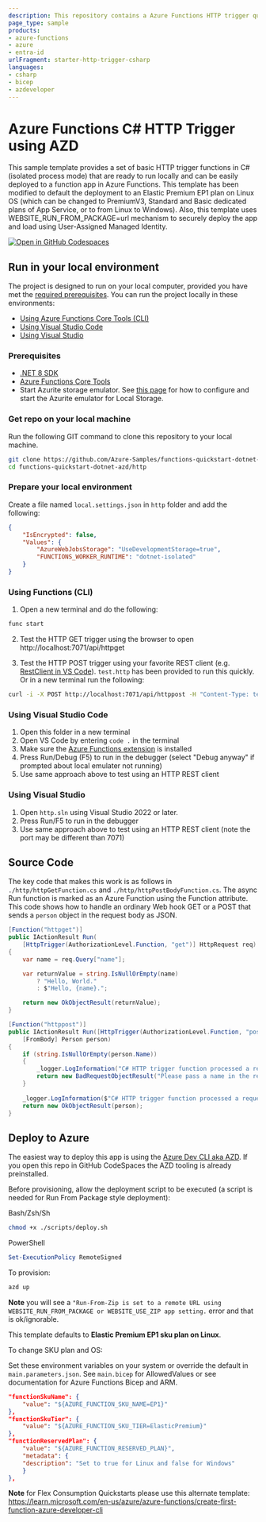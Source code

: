 ```yaml
---
description: This repository contains a Azure Functions HTTP trigger quickstart written in C# and deployed to Azure Functions Flex Consumption using the Azure Developer CLI (AZD). This sample uses managed identity and a virtual network to insure it is secure by default.
page_type: sample
products:
- azure-functions
- azure
- entra-id
urlFragment: starter-http-trigger-csharp
languages:
- csharp
- bicep
- azdeveloper
---
```


# Azure Functions C# HTTP Trigger using AZD

This sample template provides a set of basic HTTP trigger functions in C# (isolated process mode) that are ready to run locally and can be easily deployed to a function app in Azure Functions.  This template has been modified to default the deployment to an Elastic Premium EP1 plan on Linux OS (which can be changed to PremiumV3, Standard and Basic dedicated plans of App Service, or to from Linux to Windows).  Also, this template uses WEBSITE_RUN_FROM_PACKAGE=url mechanism to securely deploy the app and load using User-Assigned Managed Identity. 

[![Open in GitHub Codespaces](https://github.com/codespaces/badge.svg)](https://github.com/codespaces/new?hide_repo_select=true&ref=main&repo=836901178)

## Run in your local environment

The project is designed to run on your local computer, provided you have met the [required prerequisites](#prerequisites). You can run the project locally in these environments:

+ [Using Azure Functions Core Tools (CLI)](#using-azure-functions-core-tools-cli)
+ [Using Visual Studio Code](#using-visual-studio-code)
+ [Using Visual Studio](#using-visual-studio)

### Prerequisites

+ [.NET 8 SDK](https://dotnet.microsoft.com/download/dotnet/8.0) 
+ [Azure Functions Core Tools](https://learn.microsoft.com/azure/azure-functions/functions-run-local?tabs=v4%2Cmacos%2Ccsharp%2Cportal%2Cbash#install-the-azure-functions-core-tools)
+ Start Azurite storage emulator. See [this page](https://learn.microsoft.com/azure/storage/common/storage-use-azurite) for how to configure and start the Azurite emulator for Local Storage.

### Get repo on your local machine
Run the following GIT command to clone this repository to your local machine.
```bash
git clone https://github.com/Azure-Samples/functions-quickstart-dotnet-azd.git
cd functions-quickstart-dotnet-azd/http
```

### Prepare your local environment
Create a file named `local.settings.json` in `http` folder and add the following:
```json
{
    "IsEncrypted": false,
    "Values": {
        "AzureWebJobsStorage": "UseDevelopmentStorage=true",
        "FUNCTIONS_WORKER_RUNTIME": "dotnet-isolated"
    }
}
```

### Using Functions (CLI)

1) Open a new terminal and do the following:

```bash
func start
```

2) Test the HTTP GET trigger using the browser to open http://localhost:7071/api/httpget

3) Test the HTTP POST trigger using your favorite REST client (e.g. [RestClient in VS Code](https://marketplace.visualstudio.com/items?itemName=humao.rest-client)). `test.http` has been provided to run this quickly.
Or in a new terminal run the following:

```bash
curl -i -X POST http://localhost:7071/api/httppost -H "Content-Type: text/json" -d "{\"name\": \"Awesome Developer\", \"age\": \"25\"}"
```

### Using Visual Studio Code

1) Open this folder in a new terminal
2) Open VS Code by entering `code .` in the terminal
3) Make sure the [Azure Functions extension](https://marketplace.visualstudio.com/items?itemName=ms-azuretools.vscode-azurefunctions) is installed
4) Press Run/Debug (F5) to run in the debugger (select "Debug anyway" if prompted about local emulater not running) 
5) Use same approach above to test using an HTTP REST client

### Using Visual Studio

1) Open `http.sln` using Visual Studio 2022 or later.
3) Press Run/F5 to run in the debugger
4) Use same approach above to test using an HTTP REST client (note the port may be different than 7071)

## Source Code

The key code that makes this work is as follows in `./http/httpGetFunction.cs` and `./http/httpPostBodyFunction.cs`.  The async Run function is marked as an Azure Function using the Function attribute.  This code shows how to handle an ordinary Web hook GET or a POST that sends a `person` object in the request body as JSON.  

```csharp
[Function("httpget")]
public IActionResult Run(
    [HttpTrigger(AuthorizationLevel.Function, "get")] HttpRequest req)
{
    var name = req.Query["name"];

    var returnValue = string.IsNullOrEmpty(name)
        ? "Hello, World."
        : $"Hello, {name}.";

    return new OkObjectResult(returnValue);
}
```

```csharp
[Function("httppost")]
public IActionResult Run([HttpTrigger(AuthorizationLevel.Function, "post")] HttpRequest req,
    [FromBody] Person person)
{   
    if (string.IsNullOrEmpty(person.Name))
    {
        _logger.LogInformation("C# HTTP trigger function processed a request with no name provided.");
        return new BadRequestObjectResult("Please pass a name in the request body.");
    }
    
    _logger.LogInformation($"C# HTTP trigger function processed a request for {person.Name}!");
    return new OkObjectResult(person);
}
```

## Deploy to Azure

The easiest way to deploy this app is using the [Azure Dev CLI aka AZD](https://aka.ms/azd).  If you open this repo in GitHub CodeSpaces the AZD tooling is already preinstalled.

Before provisioning, allow the deployment script to be executed (a script is needed for Run From Package style deployment):

Bash/Zsh/Sh
```bash
chmod +x ./scripts/deploy.sh
```

PowerShell
```powershell
Set-ExecutionPolicy RemoteSigned
```

To provision:

```bash
azd up
```

**Note** you will see a `"Run-From-Zip is set to a remote URL using WEBSITE_RUN_FROM_PACKAGE or WEBSITE_USE_ZIP app setting.` error and that is ok/ignorable.  

This template defaults to **Elastic Premium EP1 sku plan on Linux**.  

To change SKU plan and OS:

Set these environment variables on your system or override the default in `main.parameters.json`.  See `main.bicep` for AllowedValues or see documentation for Azure Functions Bicep and ARM.  

```json
"functionSkuName": {
    "value": "${AZURE_FUNCTION_SKU_NAME=EP1}"
},
"functionSkuTier": {
    "value": "${AZURE_FUNCTION_SKU_TIER=ElasticPremium}"
},
"functionReservedPlan": {
    "value": "${AZURE_FUNCTION_RESERVED_PLAN}",
    "metadata": {
    "description": "Set to true for Linux and false for Windows"
    }
},
```


**Note** for Flex Consumption Quickstarts please use this alternate template: https://learn.microsoft.com/en-us/azure/azure-functions/create-first-function-azure-developer-cli 
